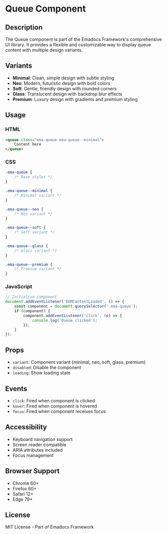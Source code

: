 # Queue Component

## Description
The Queue component is part of the Emadocs Framework's comprehensive UI library. It provides a flexible and customizable way to display queue content with multiple design variants.

## Variants
- **Minimal**: Clean, simple design with subtle styling
- **Neo**: Modern, futuristic design with bold colors
- **Soft**: Gentle, friendly design with rounded corners
- **Glass**: Translucent design with backdrop blur effects
- **Premium**: Luxury design with gradients and premium styling

## Usage

### HTML
```html
<queue class="ema-queue ema-queue--minimal">
    Content here
</queue>
```

### CSS
```css
.ema-queue {
    /* Base styles */
}

.ema-queue--minimal {
    /* Minimal variant */
}

.ema-queue--neo {
    /* Neo variant */
}

.ema-queue--soft {
    /* Soft variant */
}

.ema-queue--glass {
    /* Glass variant */
}

.ema-queue--premium {
    /* Premium variant */
}
```

### JavaScript
```javascript
// Initialize component
document.addEventListener('DOMContentLoaded', () => {
    const component = document.querySelector('.ema-queue');
    if (component) {
        component.addEventListener('click', (e) => {
            console.log('Queue clicked');
        });
    }
});
```

## Props
- `variant`: Component variant (minimal, neo, soft, glass, premium)
- `disabled`: Disable the component
- `loading`: Show loading state

## Events
- `click`: Fired when component is clicked
- `hover`: Fired when component is hovered
- `focus`: Fired when component receives focus

## Accessibility
- Keyboard navigation support
- Screen reader compatible
- ARIA attributes included
- Focus management

## Browser Support
- Chrome 60+
- Firefox 60+
- Safari 12+
- Edge 79+

## License
MIT License - Part of Emadocs Framework
